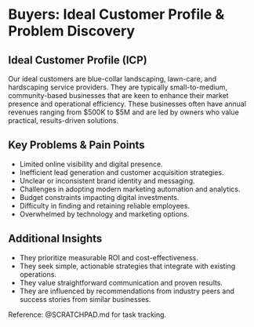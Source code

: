 # Buyers: Ideal Customer Profile & Problem Discovery

## Ideal Customer Profile (ICP)
Our ideal customers are blue-collar landscaping, lawn-care, and hardscaping service providers. They are typically small-to-medium, community-based businesses that are keen to enhance their market presence and operational efficiency. These businesses often have annual revenues ranging from $500K to $5M and are led by owners who value practical, results-driven solutions.

## Key Problems & Pain Points
- Limited online visibility and digital presence.
- Inefficient lead generation and customer acquisition strategies.
- Unclear or inconsistent brand identity and messaging.
- Challenges in adopting modern marketing automation and analytics.
- Budget constraints impacting digital investments.
- Difficulty in finding and retaining reliable employees.
- Overwhelmed by technology and marketing options.

## Additional Insights
- They prioritize measurable ROI and cost-effectiveness.
- They seek simple, actionable strategies that integrate with existing operations.
- They value straightforward communication and proven results.
- They are influenced by recommendations from industry peers and success stories from similar businesses.

Reference: @SCRATCHPAD.md for task tracking. 